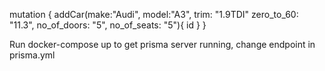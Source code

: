 mutation {
  addCar(make:"Audi",
    model:"A3",
    trim: "1.9TDI"
  	zero_to_60: "11.3",
  	no_of_doors: "5",
  	no_of_seats: "5"){
    id
  }
}

Run docker-compose up to get prisma server running, change endpoint in prisma.yml